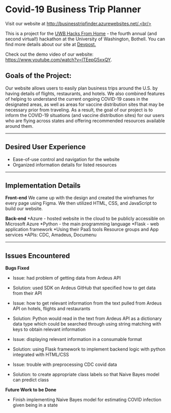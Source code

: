 # Covid-19 Business Trip Planner
Visit our website at http://businesstripfinder.azurewebsites.net/.<br/>

This is a project for the <a href="https://uwbhacks-from-home.devpost.com/">UWB Hacks From Home</a> - the fourth annual (and second virtual!) hackathon at the University of Washington, Bothell. You can find more details about our site at <a href="https://devpost.com/software/business-trip-planner.">Devpost.</a><br/>

Check out the demo video of our website: https://www.youtube.com/watch?v=lTEepG5xxQY.


## Goals of the Project:
Our website allows users to easily plan business trips around the U.S. by having details of flights, restaurants, and hotels. We also combined features of helping to understand the current ongoing COVID-19 cases in the designated areas, as well as areas for vaccine distribution sites that may be necessary prior from traveling. As a result, the goal of our project is to inform the COVID-19 situations (and vaccine distribution sites) for our users who are flying across states and offering recommended resources available around them.

***
## Desired User Experience
* Ease-of-use control and navigation for the website
* Organized information details for listed resources


***
## Implementation Details
**Front-end**
We came up with the design and created the wireframes for every page using Figma. We then utilized HTML, CSS, and JavaScript to build our website.

**Back-end**
*Azure - hosted website in the cloud to be publicly accessible on Microsoft Azure
*Python - the main programming language
*Flask - web application framework
*Using their PaaS tools Resource groups and App services
*APIs: CDC, Amadeus, Documenu

***
## Issues Encountered
**Bugs Fixed**
* Issue: had problem of getting data from Ardeus API 
* Solution: used SDK on Ardeus GitHub that specified how to get data from their API

* Issue: how to get relevant information from the text pulled from Ardeus API on hotels, flights and restaurants 
* Solution: Python would read in the text from Ardeus API as a dictionary data type which could be searched through using string matching with keys to obtain relevant information

* Issue: displaying relevant information in a consumable format
* Solution: using Flask framework to implement backend logic with python integrated with HTML/CSS

* Issue: trouble with preprocessing CDC covid data
* Solution: to create appropriate class labels so that Naive Bayes model can predict class

**Future Work to be Done**
* Finish implementing Naive Bayes model for estimating COVID infection given being in a state
